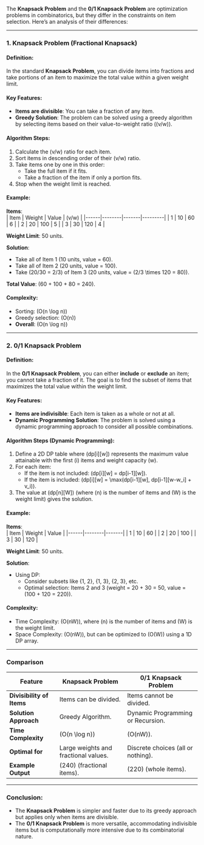 The **Knapsack Problem** and the **0/1 Knapsack Problem** are optimization problems in combinatorics, but they differ in the constraints on item selection. Here’s an analysis of their differences:

---

### **1. Knapsack Problem (Fractional Knapsack)**

#### **Definition:**

In the standard **Knapsack Problem**, you can divide items into fractions and take portions of an item to maximize the total value within a given weight limit.

#### **Key Features:**

- **Items are divisible**: You can take a fraction of any item.
- **Greedy Solution**: The problem can be solved using a greedy algorithm by selecting items based on their value-to-weight ratio (\(v/w\)).

#### **Algorithm Steps:**

1. Calculate the \(v/w\) ratio for each item.
2. Sort items in descending order of their \(v/w\) ratio.
3. Take items one by one in this order:
   - Take the full item if it fits.
   - Take a fraction of the item if only a portion fits.
4. Stop when the weight limit is reached.

#### **Example:**

**Items**:  
| Item | Weight | Value | \(v/w\) |
|------|--------|-------|---------|
| 1 | 10 | 60 | 6 |
| 2 | 20 | 100 | 5 |
| 3 | 30 | 120 | 4 |

**Weight Limit**: 50 units.

**Solution**:

- Take all of Item 1 (10 units, value = 60).
- Take all of Item 2 (20 units, value = 100).
- Take \(20/30 = 2/3\) of Item 3 (20 units, value = \(2/3 \times 120 = 80\)).

**Total Value**: \(60 + 100 + 80 = 240\).

#### **Complexity**:

- Sorting: \(O(n \log n)\)
- Greedy selection: \(O(n)\)
- **Overall**: \(O(n \log n)\)

---

### **2. 0/1 Knapsack Problem**

#### **Definition:**

In the **0/1 Knapsack Problem**, you can either **include** or **exclude** an item; you cannot take a fraction of it. The goal is to find the subset of items that maximizes the total value within the weight limit.

#### **Key Features:**

- **Items are indivisible**: Each item is taken as a whole or not at all.
- **Dynamic Programming Solution**: The problem is solved using a dynamic programming approach to consider all possible combinations.

#### **Algorithm Steps (Dynamic Programming):**

1. Define a 2D DP table where \(dp[i][w]\) represents the maximum value attainable with the first \(i\) items and weight capacity \(w\).
2. For each item:
   - If the item is not included: \(dp[i][w] = dp[i-1][w]\).
   - If the item is included: \(dp[i][w] = \max(dp[i-1][w], dp[i-1][w-w_i] + v_i)\).
3. The value at \(dp[n][W]\) (where \(n\) is the number of items and \(W\) is the weight limit) gives the solution.

#### **Example:**

**Items**:  
| Item | Weight | Value |
|------|--------|-------|
| 1 | 10 | 60 |
| 2 | 20 | 100 |
| 3 | 30 | 120 |

**Weight Limit**: 50 units.

**Solution**:

- Using DP:
  - Consider subsets like {1, 2}, {1, 3}, {2, 3}, etc.
  - Optimal selection: Items 2 and 3 (weight = 20 + 30 = 50, value = \(100 + 120 = 220\)).

#### **Complexity**:

- Time Complexity: \(O(nW)\), where \(n\) is the number of items and \(W\) is the weight limit.
- Space Complexity: \(O(nW)\), but can be optimized to \(O(W)\) using a 1D DP array.

---

### **Comparison**

| **Feature**               | **Knapsack Problem**                 | **0/1 Knapsack Problem**           |
| ------------------------- | ------------------------------------ | ---------------------------------- |
| **Divisibility of Items** | Items can be divided.                | Items cannot be divided.           |
| **Solution Approach**     | Greedy Algorithm.                    | Dynamic Programming or Recursion.  |
| **Time Complexity**       | \(O(n \log n)\)                      | \(O(nW)\).                         |
| **Optimal for**           | Large weights and fractional values. | Discrete choices (all or nothing). |
| **Example Output**        | \(240\) (fractional items).          | \(220\) (whole items).             |

---

### Conclusion:

- The **Knapsack Problem** is simpler and faster due to its greedy approach but applies only when items are divisible.
- The **0/1 Knapsack Problem** is more versatile, accommodating indivisible items but is computationally more intensive due to its combinatorial nature.
